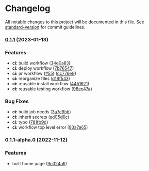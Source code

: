 # Changelog

All notable changes to this project will be documented in this file. See [standard-version](https://github.com/conventional-changelog/standard-version) for commit guidelines.

### [0.1.1](https://github.com/powerkernel/power-web/compare/v0.1.1-alpha.0...v0.1.1) (2023-01-13)


### Features

* **ci:** build workflow ([34e0a83](https://github.com/powerkernel/power-web/commit/34e0a83fa0a962380bdc100b8f31f8103297fed5))
* **ci:** deploy workflow ([7b76547](https://github.com/powerkernel/power-web/commit/7b765471acc3148365a27dfa442b0b1e0659800d))
* **ci:** pr workflow ([#55](https://github.com/powerkernel/power-web/issues/55)) ([cc776e9](https://github.com/powerkernel/power-web/commit/cc776e99d5eba0a13ff1e1730497d80ffb9ed250))
* **ci:** reorganize files ([d18f543](https://github.com/powerkernel/power-web/commit/d18f54342b4440dbace55e0773927877bd1af302))
* **ci:** reusable install workflow ([4451921](https://github.com/powerkernel/power-web/commit/4451921b1997d7e2024a53c6658e17bace3d7bed))
* **ci:** reusable testing workflow ([98ec47a](https://github.com/powerkernel/power-web/commit/98ec47aa56a2b5f367d1f3dce606acdc5b508cf1))


### Bug Fixes

* **ci:** build job needs ([3a7c9bb](https://github.com/powerkernel/power-web/commit/3a7c9bbe70b0a3458b1c9350bbab2ba59ae066e3))
* **ci:** inherit secrets ([ed05d0c](https://github.com/powerkernel/power-web/commit/ed05d0c7f9971f1447220f55816e550ed842a1c1))
* **ci:** typo ([781fb9d](https://github.com/powerkernel/power-web/commit/781fb9d7a37a1457ad220de5f7195bb3cb1c32dc))
* **ci:** workflow top level error ([83a7a65](https://github.com/powerkernel/power-web/commit/83a7a65ff655ddb426d79188036a6410d4191084))

### 0.1.1-alpha.0 (2022-11-12)


### Features

* built home page ([9c024a9](https://github.com/powerkernel/power-web/commit/9c024a988bb9fca105cef6d48a7de36c9eab47bf))
